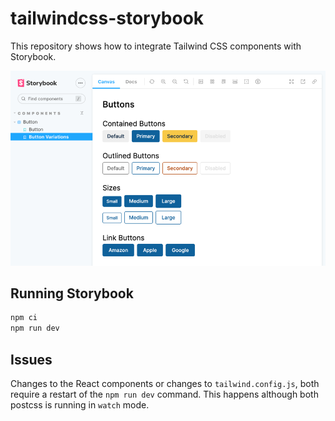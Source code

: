 # tailwindcss-storybook

This repository shows how to integrate Tailwind CSS components with Storybook.

![Screenshot](assets/buttons.png)

## Running Storybook

```sh
npm ci
npm run dev
```

## Issues

Changes to the React components or changes to `tailwind.config.js`, both require
a restart of the `npm run dev` command. This happens although both postcss is
running in `watch` mode.
